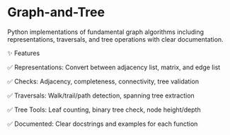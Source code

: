 # Graph-and-Tree
Python implementations of fundamental graph algorithms including representations, traversals, and tree operations with clear documentation.

✨ Features

✅ Representations: Convert between adjacency list, matrix, and edge list

✅ Checks: Adjacency, completeness, connectivity, tree validation

✅ Traversals: Walk/trail/path detection, spanning tree extraction

✅ Tree Tools: Leaf counting, binary tree check, node height/depth

✅ Documented: Clear docstrings and examples for each function
